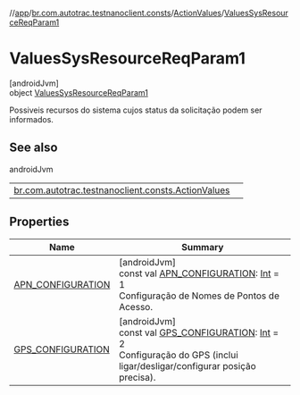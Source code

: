 //[app](../../../../index.md)/[br.com.autotrac.testnanoclient.consts](../../index.md)/[ActionValues](../index.md)/[ValuesSysResourceReqParam1](index.md)

# ValuesSysResourceReqParam1

[androidJvm]\
object [ValuesSysResourceReqParam1](index.md)

Possiveis recursos do sistema cujos status da solicitação podem ser informados.

## See also

androidJvm

| | |
|---|---|
| [br.com.autotrac.testnanoclient.consts.ActionValues](../-s-y-s-t-e-m_-r-e-s-o-u-r-c-e_-r-e-q_-s-t-a-t-u-s.md) |  |

## Properties

| Name | Summary |
|---|---|
| [APN_CONFIGURATION](-a-p-n_-c-o-n-f-i-g-u-r-a-t-i-o-n.md) | [androidJvm]<br>const val [APN_CONFIGURATION](-a-p-n_-c-o-n-f-i-g-u-r-a-t-i-o-n.md): [Int](https://kotlinlang.org/api/latest/jvm/stdlib/kotlin/-int/index.html) = 1<br>Configuração de Nomes de Pontos de Acesso. |
| [GPS_CONFIGURATION](-g-p-s_-c-o-n-f-i-g-u-r-a-t-i-o-n.md) | [androidJvm]<br>const val [GPS_CONFIGURATION](-g-p-s_-c-o-n-f-i-g-u-r-a-t-i-o-n.md): [Int](https://kotlinlang.org/api/latest/jvm/stdlib/kotlin/-int/index.html) = 2<br>Configuração do GPS (inclui ligar/desligar/configurar posição precisa). |
